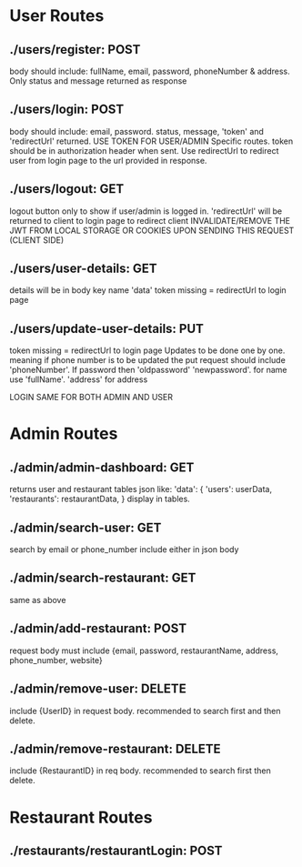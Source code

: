 # User Routes

## ./users/register: POST

body should include: fullName, email, password, phoneNumber & address. Only status and message returned as response

## ./users/login: POST

body should include: email, password. status, message, 'token' and 'redirectUrl' returned. USE TOKEN FOR USER/ADMIN Specific routes. token should be in authorization header when sent. Use redirectUrl to redirect user from login page to the url provided in response.

## ./users/logout: GET

logout button only to show if user/admin is logged in. 'redirectUrl' will be returned to client to login page to redirect client
INVALIDATE/REMOVE THE JWT FROM LOCAL STORAGE OR COOKIES UPON SENDING THIS REQUEST (CLIENT SIDE) 

## ./users/user-details: GET

details will be in body key name 'data'
token missing = redirectUrl to login page

## ./users/update-user-details: PUT

token missing = redirectUrl to login page
Updates to be done one by one. meaning if phone number is to be updated the put request should include 'phoneNumber'.
If password then 'oldpassword' 'newpassword'. for name use 'fullName'. 'address' for address

LOGIN SAME FOR BOTH ADMIN AND USER

# Admin Routes

## ./admin/admin-dashboard: GET

returns user and restaurant tables json like:
    'data': {
         'users': userData,
         'restaurants': restaurantData,
    }
    display in tables.

## ./admin/search-user: GET

search by email or phone_number include either in json body

## ./admin/search-restaurant: GET

same as above

## ./admin/add-restaurant: POST

request body must include {email, password, restaurantName, address, phone_number, website}

## ./admin/remove-user: DELETE

include {UserID} in request body. recommended to search first and then delete.

## ./admin/remove-restaurant: DELETE

include {RestaurantID} in req body. recommended to search first then delete.

# Restaurant Routes

## ./restaurants/restaurantLogin: POST

